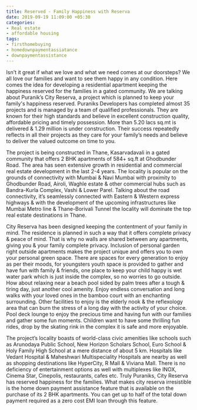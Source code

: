 ```yaml
---
title: Reserved - Family Happiness with Reserva
date: 2019-09-19 11:09:00 +05:30
categories:
- Real estate
- affordable housing
tags:
- firsthomebuying
- homedownpaymentassiatance
- downpaymentassistance
---
```


Isn't it great if what we love and what we need comes at our doorsteps? We all love our families and want to see them happy in any condition. Here comes the idea for developing a residential apartment keeping the happiness reserved for the families in a gated community.
We are talking about Puranik’s City Reserva, a project which is planned to keep your family's happiness reserved. Puraniks Developers has completed almost 35 projects and is managed by a team of qualified professionals. They are known for their high standards and believe in excellent construction quality, affordable pricing and timely possession. More than 5.20 lacs sq.mt is delivered & 1.29 million is under construction. Their success repeatedly reflects in all their projects as they care for your family’s needs and believe to deliver the valued outcome on time to you.

The project is being constructed in Thane, Kasarvadavali in a gated community that offers 2 BHK apartments of 584+ sq.ft at Ghodbunder Road. The area has seen extensive growth in residential and commercial real estate development in the last 2-4 years. The locality is popular on the grounds of connectivity with Mumbai & Navi Mumbai with proximity to Ghodbunder Road, Airoli, Waghle estate & other commercial hubs such as Bandra-Kurla Complex, Vashi & Lower Parel. Talking about the road connectivity, it’s seamlessly connected with Eastern & Western express highways & with the development of the upcoming infrastructures like Mumbai Metro line & Thane-Borivali Tunnel the locality will dominate the top real estate destinations in Thane.

City Reserva has been designed keeping the contentment of your family in mind. The residence is planned in such a way that it offers complete privacy & peace of mind. That is why no walls are shared between any apartments, giving you & your family complete privacy. Inclusion of personal garden right outside apartments makes the project unique and offers you to own your personal green space. There are spaces for every generation to enjoy as per their moods, for youngsters youth space is provided to gather and have fun with family & friends, one place to keep your child happy is wet water park which is just inside the complex, so no worries to go outside. How about relaxing near a beach pool sided by palm trees after a tough & tiring day, just another cool amenity. Enjoy endless conversation and long walks with your loved ones in the bamboo court with an enchanting surrounding. Other facilities to enjoy is the elderly nook & the reflexology area that can burn the stress of a long day with the activity of your choice. Pool deck lounge to enjoy the precious time and having fun with our families and gather some fun moments. Children want to have some thrilling fun rides, drop by the skating rink in the complex it is safe and more enjoyable.

The project’s locality boasts of world-class civic amenities like schools such as Arunodaya Public School, New Horizon Scholars School, Euro School & Holy Family High School at a mere distance of about 5 km. Hospitals like Vedant Hospital & Maheshwari Multispeciality Hospitals are nearby as well as shopping destinations like HyperCity, R Mall & Viviana Mall. There is no deficiency of entertainment options as well with multiplexes like INOX, Cinema Star, Cinepolis, restaurants, cafes etc. Truly Puraniks, City Reserva has reserved happiness for the families. What makes city reserva irresistible is the home down payment assistance feature that is available on the purchase of its 2 BHK apartments. You can get up to half of the total down payment required as a zero cost EMI loan through this feature.

